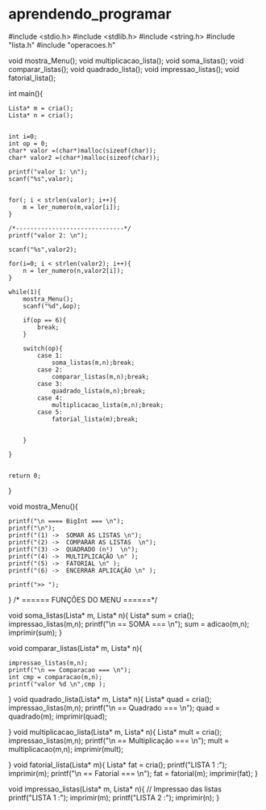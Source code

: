 # aprendendo_programar
#include <stdio.h>
#include <stdlib.h>
#include <string.h>
#include "lista.h"
#include "operacoes.h"


void mostra_Menu();
void multiplicacao_lista();
void soma_listas();
void comparar_listas();
void quadrado_lista();
void impressao_listas();
void fatorial_lista();

int main(){

	
	Lista* m = cria();
	Lista* n = cria();
	

	int i=0;
	int op = 0;
	char* valor =(char*)malloc(sizeof(char));
	char* valor2 =(char*)malloc(sizeof(char));

	printf("valor 1: \n");
	scanf("%s",valor);


	for(; i < strlen(valor); i++){
		m = ler_numero(m,valor[i]);
	}

	/*------------------------------*/
	printf("valor 2: \n");

	scanf("%s",valor2);

	for(i=0; i < strlen(valor2); i++){
		n = ler_numero(n,valor2[i]);
	}

	while(1){
		mostra_Menu();
		scanf("%d",&op);

		if(op == 6){
			break;
		}

		switch(op){
			case 1: 
				soma_listas(m,n);break;
			case 2: 
				comparar_listas(m,n);break;
			case 3: 
				quadrado_lista(m,n);break;
			case 4: 
				multiplicacao_lista(m,n);break;
			case 5: 
				fatorial_lista(m);break;
			

		}

	}


	return 0;
}

void mostra_Menu(){
	
	

	printf("\n ==== BigInt === \n");
	printf("\n");
	printf("(1) ->  SOMAR AS LISTAS \n");
	printf("(2) ->  COMPARAR AS LISTAS  \n");
	printf("(3) ->  QUADRADO (n²)  \n");
	printf("(4) ->  MULTIPLICAÇÃO \n" );
	printf("(5) ->  FATORIAL \n" );
	printf("(6) ->  ENCERRAR APLICAÇÃO \n" );

	printf(">> ");
	

	

	
}
/* ====== FUNÇÕES DO MENU ======*/

void soma_listas(Lista* m, Lista* n){
	Lista* sum = cria();
	impressao_listas(m,n);
	printf("\n == SOMA === \n");
	sum = adicao(m,n);
	imprimir(sum);
}

void comparar_listas(Lista* m, Lista* n){
	
	impressao_listas(m,n);
	printf("\n == Comparacao === \n");
	int cmp = comparacao(m,n);
	printf("valor %d \n",cmp );


	
}
void quadrado_lista(Lista* m, Lista* n){
	Lista* quad = cria();
	impressao_listas(m,n);
	printf("\n == Quadrado === \n");
	quad = quadrado(m);
	imprimir(quad);

	
}
void multiplicacao_lista(Lista* m, Lista* n){
	Lista* mult = cria();
	impressao_listas(m,n);
	printf("\n == Multiplicação === \n");
	mult = multiplicacao(m,n);
	imprimir(mult);

	
}
void fatorial_lista(Lista* m){
	Lista* fat = cria();
	printf("LISTA 1 :");
	imprimir(m);
	printf("\n == Fatorial === \n");
	fat = fatorial(m);
	imprimir(fat);
}

void impressao_listas(Lista* m, Lista* n){
	// Impressao das listas
	printf("LISTA 1 :");
	imprimir(m);
	printf("LISTA 2 :");
	imprimir(n);
}
